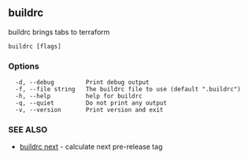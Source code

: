 ## buildrc

buildrc brings tabs to terraform

```
buildrc [flags]
```

### Options

```
  -d, --debug         Print debug output
  -f, --file string   The buildrc file to use (default ".buildrc")
  -h, --help          help for buildrc
  -q, --quiet         Do not print any output
  -v, --version       Print version and exit
```

### SEE ALSO

* [buildrc next](buildrc_next.md)	 - calculate next pre-release tag

